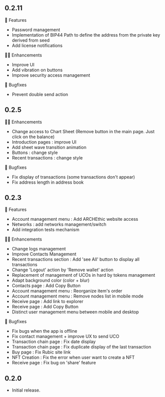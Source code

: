 ## 0.2.11
🚀 Features
* Password management
* Implementation of BIP44 Path to define the address from the private key derived from seed
* Add license notifications

👷‍♂️ Enhancements
* Improve UI
* Add vibration on buttons
* Improve security access management

🐛 Bugfixes
* Prevent double send action

## 0.2.5
👷‍♂️ Enhancements
* Change access to Chart Sheet (Remove button in the main page. Just click on the balance)
* Introduction pages : improve UI
* Add sheet wave transition animation
* Buttons : change style
* Recent transactions : change style

🐛 Bugfixes
* Fix display of transactions (some transactions don't appear)
* Fix address length in address book

## 0.2.3
🚀 Features
* Account management menu : Add ARCHEthic website access 
* Networks : add networks management/switch
* Add integration tests mechanism

👷‍♂️ Enhancements
* Change logs management
* Improve Contacts Management
* Recent transactions section : Add 'see All' button to display all transactions
* Change 'Logout' action by 'Remove wallet' action
* Replacement of management of UCOs in hard by tokens management
* Adapt background color (color + blur)
* Contacts page : Add Copy Button 
* Account management menu : Reorganize item's order
* Account management menu : Remove nodes list in mobile mode
* Receive page : Add link to explorer
* Receive page : Add Copy Button 
* Distinct user management menu between mobile and desktop

🐛 Bugfixes
* Fix bugs when the app is offline
* Fix contact management + improve UX to send UCO
* Transaction chain page : Fix date display
* Transaction chain page : Fix duplicate display of the last transaction
* Buy page : Fix Rubic site link
* NFT Creation : Fix the error when user want to create a NFT
* Receive page : Fix bug on 'share' feature

## 0.2.0
* Initial release.
